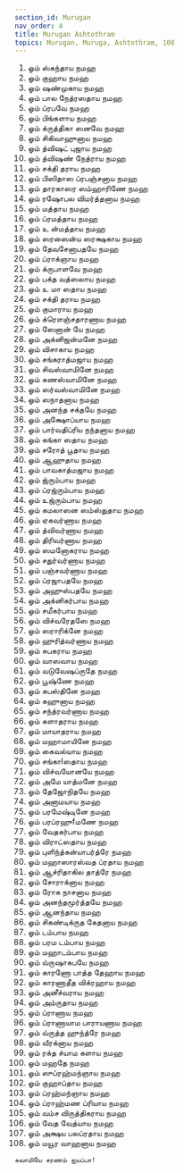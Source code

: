 ```yaml
---
section_id: Murugan
nav_order: 4
title: Murugan Ashtothram
topics: Murugan, Muruga, Ashtothram, 108
---
```


1. ஓம் ஸ்கந்தாய நமஹ
2. ஓம் குஹாய நமஹ
3. ஓம் ஷண்முகாய நமஹ
4. ஓம் பால நேத்ரஸதாய நமஹ
5. ஓம் ப்ரபவே நமஹ
6. ஓம் பிங்களாய நமஹ
7. ஓம் க்ருத்திகா ஸனவே நமஹ
8. ஓம் சிகிவாஹுனாய நமஹ
9. ஓம் த்விஷட் புஜாய நமஹ
10. ஓம் த்விஷண் நேத்ராய நமஹ
11. ஓம் சக்தி தராய நமஹ
12. ஓம் பிஸிதாஸ ப்ரபஞ்சனாய நமஹ
13. ஓம் தாரகாஸர ஸம்ஹாரிணே நமஹ
14. ஓம் ரஷோபல விமர்த்தனாய நமஹ
15. ஓம் மத்தாய நமஹ
16. ஓம் ப்ரமத்தாய நமஹ
17. ஓம் உ ன்மத்தாய நமஹ
18. ஓம் ஸரஸைன்ய ஸரக்ஷகாய நமஹ
19. ஓம் தேவசேனாபதயே நமஹ
20. ஓம் ப்ராக்ஞாய நமஹ
21. ஓம் க்ருபாளவே நமஹ
22. ஓம் பக்த வத்ஸலாய நமஹ
23. ஓம் உ மா ஸதாய நமஹ
24. ஓம் சக்தி தராய நமஹ
25. ஓம் குமாராய நமஹ
26. ஓம் க்ரௌஞ்சதாரணாய நமஹ
27. ஓம் ஸேனான் யே நமஹ
28. ஓம் அக்னிஜன்மனே நமஹ
29. ஓம் விசாகாய நமஹ
30. ஓம் சங்கராத்மஜாய நமஹ
31. ஓம் சிவஸ்வாமினே நமஹ
32. ஓம் கணஸ்வாமினே நமஹ
33. ஓம் ஸர்வஸ்வாமினே நமஹ
34. ஓம் ஸநாதனாய நமஹ
35. ஓம் அனந்த சக்தயே நமஹ
36. ஓம் அக்ஷோப்யாய நமஹ
37. ஓம் பார்வதிப்ரிய நந்தனாய நமஹ
38. ஓம் கங்கா ஸதாய நமஹ
39. ஓம் சரோத் பூதாய நமஹ
40. ஓம் ஆஹுதாய நமஹ
41. ஓம் பாவகாத்மஜாய நமஹ
42. ஓம் ஜ்ரும்பாய நமஹ
43. ஓம் ப்ரஜ்ரும்பாய நமஹ
44. ஓம் உஜ்ரும்பாய நமஹ
45. ஓம் கமலாஸன ஸம்ஸ்துதாய நமஹ
46. ஓம் ஏகவர்ணாய நமஹ
47. ஓம் த்விவர்ணாய நமஹ
48. ஓம் திரிவர்ணாய நமஹ
49. ஓம் ஸமனோகராய நமஹ
50. ஓம் சதுர்வர்ணாய நமஹ
51. ஓம் பஞ்சவர்ணாய நமஹ
52. ஓம் ப்ரஜாபதயே நமஹ
53. ஓம் அஹுஸ்பதயே நமஹ
54. ஓம் அக்னிகர்பாய நமஹ
55. ஓம் சமீகர்பாய நமஹ
56. ஓம் விச்வரேதஸே நமஹ
57. ஓம் ஸராரிக்னே நமஹ
58. ஓம் ஹுரித்வர்ணாய நமஹ
59. ஓம் சுபகராய நமஹ
60. ஓம் வாஸவாய நமஹ
61. ஓம் வடுவேஷப்ருதே நமஹ
62. ஓம் பூஷ்ணே நமஹ
63. ஓம் கபஸ்தினே நமஹ
64. ஓம் கஹுனாய நமஹ
65. ஓம் சந்த்ரவர்ணாய நமஹ
66. ஓம் களாதராய நமஹ
67. ஓம் மாயாதராய நமஹ
68. ஓம் மஹாமாயினே நமஹ
69. ஓம் கைவல்யாய நமஹ
70. ஓம் சங்காIஸதாய நமஹ
71. ஓம் விச்வயோனயே நமஹ
72. ஓம் அமே யாத்மனே நமஹ
73. ஓம் தேஜோநிதயே நமஹ
74. ஓம் அனாமயாய நமஹ
75. ஓம் பரமேஷ்டினே நமஹ
76. ஓம் பரப்ரஹுfமணே நமஹ
77. ஓம் வேதகர்பாய நமஹ
78. ஓம் விராட்ஸதாய நமஹ
79. ஓம் புளிந்த்கன்யாபர்த்ரே நமஹ
80. ஓம் மஹாஸாரஸ்வத ப்ரதாய நமஹ
81. ஓம் ஆச்ரிதாகில தாத்ரே நமஹ
82. ஓம் சோராக்னாய நமஹ
83. ஓம் ரோக நாசனாய நமஹ
84. ஓம் அனந்தமூர்த்தயே நமஹ
85. ஓம் ஆனந்தாய நமஹ
86. ஓம் சிகண்டிக்ருத கேதனாய நமஹ
87. ஓம் டம்பாய நமஹ
88. ஓம் பரம டம்பாய நமஹ
89. ஓம் மஹாடம்பாய நமஹ
90. ஓம் வ்ருஷாகபயே நமஹ
91. ஓம் காரணோ பாத்த தேஹாய நமஹ
92. ஓம் காரணாதீத விக்ரஹாய நமஹ
93. ஓம் அனீச்வராய நமஹ
94. ஓம் அம்ருதாய நமஹ
95. ஓம் ப்ராணாய நமஹ
96. ஓம் ப்ராணாயாம பாராயணாய நமஹ
97. ஓம் வ்ருத்த ஹுந்த்ரே நமஹ
98. ஓம் வீரக்னாய நமஹ
99. ஓம் ரக்த ச்யாம களாய நமஹ
100. ஓம் மஹதே நமஹ
101. ஓம் ஸுப்ரஹ்மந்ஞாய நமஹ
102. ஓம் குஹாப்தாய நமஹ
103. ஓம் ப்ரஹ்மந்ஞாய நமஹ
104. ஓம் ப்ராஹ்மண ப்ரியாய நமஹ
105. ஓம் வம்ச விருத்திகராய நமஹ
106. ஓம் வேத வேத்யாய நமஹ
107. ஓம் அக்ஷய பலப்ரதாய நமஹ
108. ஓம் மயூர வாஹனாய நமஹ

`சுவாமியே சரணம் ஐயப்பா!`

